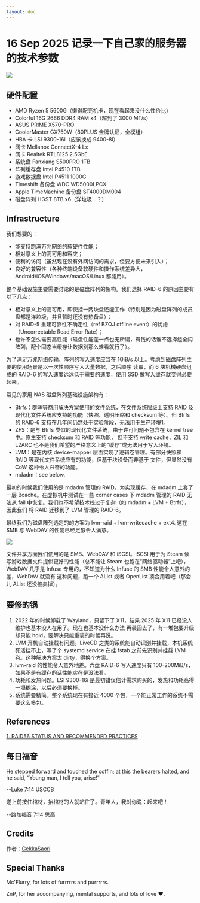 ```yaml
---
layout: doc
---
```


# 16 Sep 2025 记录一下自己家的服务器的技术参数

![](/16%20Sep%202025.png)

## 硬件配置

- AMD Ryzen 5 5600G（懒得配亮机卡，现在看起来没什么性价比）
- Colorful 16G 2666 DDR4 RAM x4（超到了 3000 MT/s）
- ASUS PRIME X570-PRO
- CoolerMaster GX750W（80PLUS 金牌认证，全模组）
- HBA 卡 LSI 9300-16i（应该换成 9400-8i）
- 网卡 Mellanox ConnectX-4 Lx
- 网卡 Realtek RTL8125 2.5GbE
- 系统盘 Fanxiang S500PRO 1TB
- 阵列缓存盘 Intel P4510 1TB
- 游戏数据盘 Intel P4511 1000G
- Timeshift 备份盘 WDC WD5000LPCX
- Apple TimeMachine 备份盘 ST4000DM004
- 磁盘阵列 HGST 8TB x6（洋垃圾…？）

## Infrastructure

我们想要的：
- 能支持跑满万兆网络的软硬件性能；
- 相对意义上的高可用和容灾；
- 便利的访问（虽然现在没有外网访问的需求，但要方便未来引入）；
- 良好的兼容性（各种终端设备软硬件和操作系统差异大，Android/iOS/Windows/macOS/Linux 都能用）。

整个基础设施主要需要讨论的是磁盘阵列的架构。我们选择 RAID-6 的原因主要有以下几点：
- 相对意义上的高可用，即使挂一两块盘还能工作（特别是因为磁盘阵列的成员盘都是洋垃圾，并且暂时还没有热备盘）；
- 对 RAID-5 重建可靠性不确定性（ref BZOJ offline event）的忧虑（Uncorrectable Read Error Rate）；
- 也许不怎么需要高性能（磁盘性能差一点也无所谓，有钱的话谁不选择组全闪阵列，配个固态当缓存让数据别那么难看就行了）。

为了满足万兆网络传输，阵列的写入速度应当在 1GiB/s 以上。考虑到磁盘阵列主要的使用场景是以一次性顺序写入大量数据，之后顺序
读取，而 6 块机械硬盘组成的 RAID-6 的写入速度远远低于需要的速度，使用 SSD 做写入缓存就变得必要起来。

常见的家用 NAS 磁盘阵列基础设施架构有：
- Btrfs：群晖等商用解决方案使用的文件系统，在文件系统层级上支持 RAID 及现代化文件系统应支持的功能（快照、透明压缩和
 checksum 等）。但 Btrfs 的 RAID-6 支持在几年间仍然处于实验阶段，无法用于生产环境[1](#references)。
- ZFS：是与 Btrfs 类似的现代化文件系统，由于许可问题不包含在 kernel tree 中。原生支持 checksum 和 RAID 等功能，
 但不支持 write cache，ZIL 和 L2ARC 也不是我们希望的严格意义上的“缓存”或无法用于写入环境。
- LVM：是在内核 device-mapper 层面实现了逻辑卷管理。有部分快照和 RAID 等现代文件系统应有的功能，但基于块设备而非基于
 文件，但显然没有 CoW 这种令人兴奋的功能。
- mdadm：see below.

最初的时候我们使用的是 mdadm 管理的 RAID，为实现缓存，在 mdadm 上套了一层 Bcache。在虚拟机中测试在一些 corner 
cases 下 mdadm 管理的 RAID 无法从 fail 中恢复。我们也不希望技术栈过于复杂（如 mdadm + LVM + Btrfs），因此我们
将 RAID 迁移到了 LVM 管理的 RAID-6。

最终我们为磁盘阵列选定的的方案为 lvm-raid + lvm-writecache + ext4. 这在 SMB 与 WebDAV 的性能已经足够令人满意。

![](/speed-example.jpeg)

文件共享方面我们使用的是 SMB、WebDAV 和 iSCSI。iSCSI 用于为 Steam 读写游戏数据文件提供更好的性能（总不能让 Steam 
也跑在“网络驱动器”上吧），WebDAV 几乎是 Infuse 专用的，不知道为什么 Infuse 的 SMB 性能令人意外的差，WebDAV 就没有
这种问题，跑一个 AList 或者 OpenList 凑合用着吧（那会儿 AList 还没被卖掉）。

## 要修的锅

1. 2022 年的时候卸载了 Wayland，只留下了 X11，结果 2025 年 X11 已经没人维护也基本没人在用了。现在也基本没什么办法
 再装回去了，有一堆包要升级却只能 hold，要解决只能重装的时候再说。
2. LVM 开机自动挂载有问题。LiveCD 之类的系统能自动识别并挂载，本机系统死活挂不上，写了个 systemd service 在挂 fstab
 之前先识别并挂载 LVM 卷。这种解决方案太 dirty，得换个方案。
3. lvm-raid 的性能令人意外地差。六盘 RAID-6 写入速度只有 100-200MiB/s，如果不是有缓存的话性能实在是没法看。
4. 功耗和发热问题。LSI 9300-16i 是最初错误估计需求购买的，发热和功耗高得一塌糊涂，以后必须要换掉。
5. 系统需要精简。整个系统现在有接近 4000 个包，一个能正常工作的系统不需要这么多包。

## References

[1. RAID56 STATUS AND RECOMMENDED PRACTICES](https://btrfs.readthedocs.io/en/latest/btrfs-man5.html#raid56-status-and-recommended-practices)

## 每日福音

He stepped forward and touched the coffin; at this the bearers halted, and he said, “Young man, I tell you, arise!”

--Luke 7:14 USCCB

遂上前按住棺材，抬棺材的人就站住了。青年人，我对你说：起来吧！

--路加福音 7:14 思高

## Credits

作者：[GekkaSaori](https://github.com/GekkaSaori)

## Special Thanks

Mc'Flurry, for lots of furrrrrs and purrrrrs.

ZnP, for her accompanying, mental supports, and lots of love ❤️.
